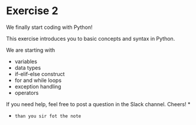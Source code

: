 # Exercise 2

We finally start coding with Python!

This exercise introduces you to basic concepts and syntax in Python. 

We are starting with 
* variables
* data types
* if-elif-else construct
* for and while loops
* exception handling
* operators

If you need help, feel free to post a question in the Slack channel. Cheers!
*


*     than you sir fot the note
